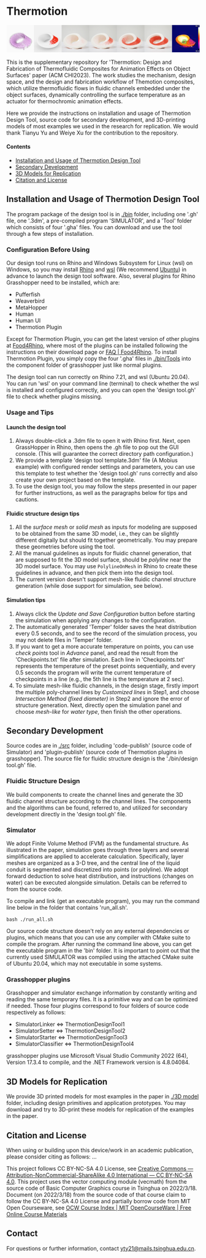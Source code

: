 # Thermotion
![Thermotion](/images/teaser.jpg)

This is the supplementary repository for 'Thermotion: Design and Fabrication of Thermofluidic Composites for Animation Effects on Object Surfaces' paper (ACM CHI2023). 
The work studies the mechanism, design space, and the design and fabrication workflow of Themotion composites, which utilize thermofluidic flows in fluidic channels embedded under the object surfaces, dynamically controlling the surface temperature as an actuator for thermochromic animation effects. 

Here we provide the instructions on installation and usage of Thermotion Design Tool, source code for secondary development, and 3D-printing models of most examples we used in the research for replication. We would thank Tianyu Yu and Weiye Xu for the contribution to the repository.

#### Contents

- [Installation and Usage of Thermotion Design Tool](#installation-and-usage-of-thermotion-design-tool)
- [Secondary Development](#secondary-development)
- [3D Models for Replication](#3d-models-for-replication)
- [Citation and License](#citation-and-license)

## Installation and Usage of Thermotion Design Tool

The program package of the design tool is in [./bin](/bin) folder, including one '.gh' file, one '.3dm', a pre-compiled program 'SIMULATOR', and a 'Tool' folder which consists of four '.gha' files. You can download and use the tool through a few steps of installation.

### Configuration Before Using

Our design tool runs on Rhino and Windows Subsystem for Linux (wsl) on Windows, so you may install [Rhino](https://www.rhino3d.com/) and [wsl](https://learn.microsoft.com/en-us/windows/wsl/install) (We recommend [Ubuntu](https://ubuntu.com/)) in advance to launch the design tool software. Also, several plugins for Rhino Grasshopper need to be installed, which are: 

- Pufferfish
- Weaverbird
- MetaHopper
- Human
- Human UI
- Thermotion Plugin

Except for Thermotion Plugin, you can get the latest version of other plugins at [Food4Rhino](https://www.food4rhino.com/), where most of the plugins can be installed following the instructions on their download page or [FAQ | Food4Rhino](https://www.food4rhino.com/en/faq#users-install-grasshopper-plugin). To install Thermotion Plugin, you simply copy the four '.gha' files in [./bin/Tools](/bin/Tools) into the component folder of grasshopper just like normal plugins.

The design tool can run correctly on Rhino 7.21, and wsl (Ubuntu 20.04). You can run 'wsl' on your command line (terminal) to check whether the wsl is installed and configured correctly, and you can open the 'design tool.gh' file to check whether plugins missing. 

### Usage and Tips

#### Launch the design tool
1. Always double-click a .3dm file to open it with Rhino first. Next, open GrassHopper in Rhino, then opens the .gh file to pop out the GUI console. (This will guarantee the correct directory path configuration.)
1. We provide a template 'design tool template.3dm' file (A Mobius example) with configured render settings and parameters, you can use this template to test whether the 'design tool.gh' runs correctly and also create your own project based on the template.
1. To use the design tool, you may follow the steps presented in our paper for further instructions, as well as the paragraphs below for tips and cautions.

#### Fluidic structure design tips
1. All the *surface mesh* or *solid mesh* as inputs for modeling are supposed to be obtained from the same 3D model, i.e., they can be slightly different digitally but should fit together geometrically. You may prepare these geometries before using the tool.
1. All the manual guidelines as inputs for fluidic channel generation, that are supposed to fit the 3D model surface, should be *polyline* near the 3D model surface. You may use `PolylineOnMesh` in Rhino to create these guidelines in advance, and then pick them into the design tool.
1. The current version doesn't support mesh-like fluidic channel structure generation (while dose support for simulation, see below).

#### Simulation tips
1. Always click the *Update and Save Configuration* button before starting the simulation when applying any changes to the configuration.
1. The automatically generated 'Temper' folder saves the heat distribution every 0.5 seconds, and to see the record of the simulation process, you may not delete files in 'Temper' folder.
1. If you want to get a more accurate temperature on points, you can use *check points* tool in *Advance* panel, and read the result from the 'Checkpoints.txt' file after simulation. Each line in 'Checkpoints.txt' represents the temperature of 
the preset points sequentially, and every 0.5 seconds the program will write the current temperature of checkpoints in a line (e.g., the 5th line is the temperature at 2 sec).
1. To simulate mesh-like fluidic channels, in the design stage, firstly import the multiple poly-channel lines by *Customized lines* in Step1, and choose *Intersection Method (fixed diameter)* in Step2 and ignore the error of structure generation. Next, directly open the simulation panel and choose *mesh-like* for *water type*, then finish the other operations.

## Secondary Development

Source codes are in [./src](/src) folder, including 'code-publish' (source code of Simulator) and 'plugin-publish' (source code of Thermotion plugins in grasshopper). The source file for fluidic structure design is the './bin/design tool.gh' file.

### Fluidic Structure Design

We build components to create the channel lines and generate the 3D fluidic channel structure according to the channel lines. The components and the algorithms can be found, referred to, and utilized for secondary development directly in the 'design tool.gh' file. 

### Simulator

We adopt Finite Volume Method (FVM) as the fundamental structure. As illustrated in the paper, simulation goes through three layers and several simplifications are applied to accelerate calculation. Specifically, layer meshes are organized as a 3-D tree, and the central line of the liquid conduit is segmented and discretized into points (or polyline). We adopt forward deduction to solve heat distribution, and instructions (changes on water) can be executed alongside simulation. Details can be referred to from the source code.

To compile and link (get an executable program), you may run the command line below in the folder that contains 'run_all.sh'.

```
bash ./run_all.sh
```

Our source code structure doesn't rely on any external dependencies or plugins, which means that you can use any compiler with CMake suite to compile the program. After running the command line above, you can get the executable program in the 'bin' folder. It is important to point out that the currently used SIMULATOR was compiled using the attached CMake suite of Ubuntu 20.04, which may not executable in some systems.

### Grasshopper plugins 

Grasshopper and simulator exchange information by constantly writing and reading the same temporary files. It is a primitive way and can be optimized if needed. Those four plugins correspond to four folders of source code respectively as follows:

- SimulatorLinker <=> ThermotionDesignTool1
- SimulatorSetter <=> ThermotionDesignTool2
- SimulatorStarter <=> ThermotionDesignTool3
- SimulatorClassifier <=> ThermotionDesignTool4

grasshopper plugins use Microsoft Visual Studio Community 2022 (64), Version 17.3.4 to compile, and the .NET Framework version is 4.8.04084.

## 3D Models for Replication
We provide 3D printed models for most examples in the paper in [./3D model](/3D%20model) folder, including design primitives and application prototypes. You may download and try to 3D-print these models for replication of the examples in the paper. 

## Citation and License 

When using or building upon this device/work in an academic publication, please consider citing as follows:
...

This project follows CC BY-NC-SA 4.0 License, see [Creative Commons — Attribution-NonCommercial-ShareAlike 4.0 International — CC BY-NC-SA 4.0](https://creativecommons.org/licenses/by-nc-sa/4.0/legalcode). This project uses the vector computing module (vecmath) from the source code of Basic Computer Graphics course in Tsinghua on 2022/3/18. Document (on 2022/3/18) from the source code of that course claim to follow the CC BY-NC-SA 4.0 License and partially borrow code from MIT Open Courseware, see [OCW Course Index | MIT OpenCourseWare | Free Online Course Materials](https://ocw-origin.odl.mit.edu/courses/) 

## Contact
For questions or further information, contact <yty21@mails.tsinghua.edu.cn>.
